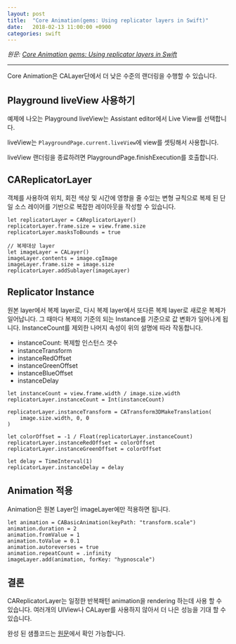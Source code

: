 ```yaml
---
layout: post
title:  "Core Animation(gems: Using replicator layers in Swift)"
date:   2018-02-13 11:00:00 +0900
categories: swift
---
```


*원문: [Core Animation gems: Using replicator layers in Swift](https://swiftbysundell.com/posts/ca-gems-using-replicator-layers-in-swift)*

---

Core Animation은 CALayer단에서 더 낮은 수준의 랜더링을 수행할 수 있습니다.

## Playground liveView 사용하기

예제에 나오는 Playground liveView는 Assistant editor에서 Live View를 선택합니다.

liveView는 `PlaygroundPage.current.liveView`에 view를 셋팅해서 사용합니다.

liveView 랜더링을 종료하려면 
PlaygroundPage.finishExecution를 호출합니다.


## CAReplicatorLayer

객체를 사용하여 위치, 회전 색상 및 시간에 영향을 줄 수있는 변형 규칙으로 복제 된 단일 소스 레이어를 기반으로 복잡한 레이아웃을 작성할 수 있습니다.

````
let replicatorLayer = CAReplicatorLayer()
replicatorLayer.frame.size = view.frame.size
replicatorLayer.masksToBounds = true

// 복제대상 layer
let imageLayer = CALayer()
imageLayer.contents = image.cgImage
imageLayer.frame.size = image.size
replicatorLayer.addSublayer(imageLayer)

````

## Replicator Instance

원본 layer에서 복제 layer로, 다시 복제 layer에서 또다른 복제 layer로 새로운 복제가 일어납니다.
그 때마다 복제의 기준의 되는 Instance를 기준으로 값 변화가 일어나게 됩니다.
InstanceCount를 제외한 나머지 속성이 위의 설명에 따라 작동합니다.

- instanceCount: 복제할 인스턴스 갯수
- instanceTransform
- instanceRedOffset
- instanceGreenOffset
- instanceBlueOffset
- instanceDelay

````
let instanceCount = view.frame.width / image.size.width
replicatorLayer.instanceCount = Int(instanceCount)

replicatorLayer.instanceTransform = CATransform3DMakeTranslation(
    image.size.width, 0, 0
)

let colorOffset = -1 / Float(replicatorLayer.instanceCount)
replicatorLayer.instanceRedOffset = colorOffset
replicatorLayer.instanceGreenOffset = colorOffset

let delay = TimeInterval(1)
replicatorLayer.instanceDelay = delay
````

## Animation 적용
Animation은 원본 Layer인 imageLayer에만 적용하면 됩니다.

````
let animation = CABasicAnimation(keyPath: "transform.scale")
animation.duration = 2
animation.fromValue = 1
animation.toValue = 0.1
animation.autoreverses = true
animation.repeatCount = .infinity
imageLayer.add(animation, forKey: "hypnoscale")
````

## 결론
CAReplicatorLayer는 일정한 반복패턴 animation을 rendering 하는데 사용 할 수 있습니다. 여러개의 UIView나 CALayer를 사용하지 않아서 더 나은 성능을 기대 할 수 있습니다.

완성 된 샘플코드는 [원문](https://swiftbysundell.com/posts/ca-gems-using-replicator-layers-in-swift)에서 확인 가능합니다.